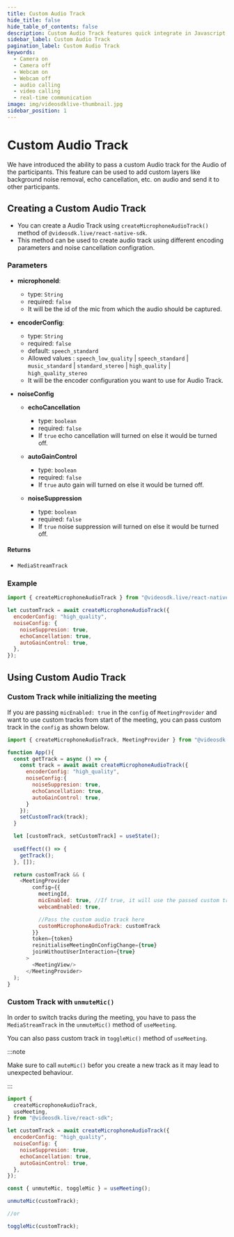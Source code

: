 ```yaml
---
title: Custom Audio Track
hide_title: false
hide_table_of_contents: false
description: Custom Audio Track features quick integrate in Javascript, React JS, Android, IOS, React Native, Flutter with Video SDK to add live video & audio conferencing to your applications.
sidebar_label: Custom Audio Track
pagination_label: Custom Audio Track
keywords:
  - Camera on
  - Camera off
  - Webcam on
  - Webcam off
  - audio calling
  - video calling
  - real-time communication
image: img/videosdklive-thumbnail.jpg
sidebar_position: 1
---
```


# Custom Audio Track

We have introduced the ability to pass a custom Audio track for the Audio of the participants. This feature can be used to add custom layers like background noise removal, echo cancellation, etc. on audio and send it to other participants.

## Creating a Custom Audio Track

- You can create a Audio Track using `createMicrophoneAudioTrack()` method of `@videosdk.live/react-native-sdk`.
- This method can be used to create audio track using different encoding parameters and noise cancellation configration.

### Parameters

- **microphoneId**:

  - type: `String`
  - required: `false`
  - It will be the id of the mic from which the audio should be captured.

- **encoderConfig**:

  - type: `String`
  - required: `false`
  - default: `speech_standard`
  - Allowed values : `speech_low_quality` | `speech_standard` | `music_standard` | `standard_stereo` | `high_quality` | `high_quality_stereo`  
  - It will be the encoder configuration you want to use for Audio Track.

- **noiseConfig**

  - **echoCancellation**

    - type: `boolean`
    - required: `false`
    - If `true` echo cancellation will turned on else it would be turned off.

  - **autoGainControl**

    - type: `boolean`
    - required: `false`
    - If `true` auto gain will turned on else it would be turned off.

  - **noiseSuppression**
    - type: `boolean`
    - required: `false`
    - If `true` noise suppression will turned on else it would be turned off.

#### Returns

- `MediaStreamTrack`

### Example

```javascript
import { createMicrophoneAudioTrack } from "@videosdk.live/react-native-sdk";

let customTrack = await createMicrophoneAudioTrack({
  encoderConfig: "high_quality",
  noiseConfig: {
    noiseSuppresion: true,
    echoCancellation: true,
    autoGainControl: true,
  },
});
```

## Using Custom Audio Track

### Custom Track while initializing the meeting

If you are passing `micEnabled: true` in the `config` of `MeetingProvider` and want to use custom tracks from start of the meeting, you can pass custom track in the `config` as shown below.

```javascript
import { createMicrophoneAudioTrack, MeetingProvider } from "@videosdk.live/react-sdk"

function App(){
  const getTrack = async () => {
    const track = await await createMicrophoneAudioTrack({
      encoderConfig: "high_quality",
      noiseConfig:{
        noiseSuppresion: true,
        echoCancellation: true,
        autoGainControl: true,
      }
    });
    setCustomTrack(track);
  }

  let [customTrack, setCustomTrack] = useState();
  
  useEffect(() => {
    getTrack();
  }, []);

  return customTrack && (
    <MeetingProvider
        config={{
          meetingId,
          micEnabled: true, //If true, it will use the passed custom track to turn mic on
          webcamEnabled: true,

          //Pass the custom audio track here
          customMicrophoneAudioTrack: customTrack
        }}
        token={token}
        reinitialiseMeetingOnConfigChange={true}
        joinWithoutUserInteraction={true}
      >
        <MeetingView/>
      </MeetingProvider>
  );
}
```

### Custom Track with `unmuteMic()`

In order to switch tracks during the meeting, you have to pass the `MediaStreamTrack` in the `unmuteMic()` method of `useMeeting`.

You can also pass custom track in `toggleMic()` method of `useMeeting`.

:::note

Make sure to call `muteMic()` befor you create a new track as it may lead to unexpected behaviour.

:::

```javascript
import {
  createMicrophoneAudioTrack,
  useMeeting,
} from "@videosdk.live/react-sdk";

let customTrack = await createMicrophoneAudioTrack({
  encoderConfig: "high_quality",
  noiseConfig: {
    noiseSuppresion: true,
    echoCancellation: true,
    autoGainControl: true,
  },
});

const { unmuteMic, toggleMic } = useMeeting();

unmuteMic(customTrack);

//or

toggleMic(customTrack);
```
